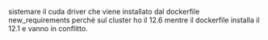sistemare il cuda driver che viene installato dal dockerfile new_requirements perchè sul cluster ho il 12.6 mentre il dockerfile installa il 12.1 e vanno in conflitto. 